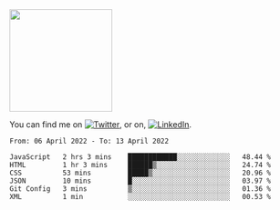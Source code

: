 <!-- ![visitors](https://visitor-badge.glitch.me/badge?page_id=page.id) -->

<img height="180em" src="https://github-readme-stats.vercel.app/api?username=alihernandez&show_icons=true&hide_border=true&&count_private=true&include_all_commits=true" />

<!-- Actual text -->

You can find me on [![Twitter][1.2]][1], or on, [![LinkedIn][2.2]][2].

<!-- Icons -->

[1.2]: http://i.imgur.com/wWzX9uB.png (twitter icon without padding)
[2.2]: https://raw.githubusercontent.com/MartinHeinz/MartinHeinz/master/linkedin-3-16.png (LinkedIn icon without padding)

<!-- Links to your social media accounts -->

[1]: https://twitter.com/phantomramen
[2]: https://www.linkedin.com/in/ali-hernandez-96b1b71a9/

<!--START_SECTION:waka-->

```text
From: 06 April 2022 - To: 13 April 2022

JavaScript   2 hrs 3 mins    ████████████░░░░░░░░░░░░░   48.44 %
HTML         1 hr 3 mins     ██████▒░░░░░░░░░░░░░░░░░░   24.74 %
CSS          53 mins         █████▒░░░░░░░░░░░░░░░░░░░   20.96 %
JSON         10 mins         █░░░░░░░░░░░░░░░░░░░░░░░░   03.97 %
Git Config   3 mins          ▒░░░░░░░░░░░░░░░░░░░░░░░░   01.36 %
XML          1 min           ░░░░░░░░░░░░░░░░░░░░░░░░░   00.53 %
```

<!--END_SECTION:waka-->
